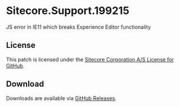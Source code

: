 # Sitecore.Support.199215
JS error in IE11 which breaks Experience Editor functionality

## License  
This patch is licensed under the [Sitecore Corporation A/S License for GitHub](https://github.com/sitecoresupport/Sitecore.Support.199215/blob/master/LICENSE).  

## Download  
Downloads are available via [GitHub Releases](https://github.com/sitecoresupport/Sitecore.Support.199215/releases).  
